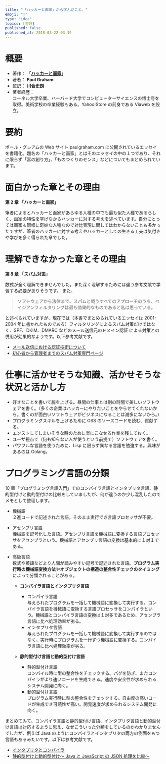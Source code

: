 ```yaml
---
title: "「ハッカーと画家」から学んだこと。"
emoji: "📖"
type: "idea"
topics: [書評]
published: false
published_at: 2018-03-22 03:19
---
```


# 概要

- 著作： **「[ハッカーと画家](https://amzn.to/3ISMbyX)」**
- 著者： **Paul Graham**
- 監訳： **川合史朗**
- 著者経歴：  
  コーネル大学卒業、ハーバード大学でコンピューターサイエンスの博士号を取得。美術学校の卒業経験もある。Yahoo!Store の前身である Viaweb を設立。

# 要約

ポール・グレアムの Web サイト paulgraham.com に公開されているエッセイを書籍化。題名の「ハッカーと画家」とはそのエッセイの中の１つであり、それに限らず「富の創り方」、「ものつくりのセンス」などについてもまとめられています。

# 面白かった章とその理由

**第 2 章 「ハッカーと画家」**

筆者によるとハッカーと画家があらゆる人種の中でも最も似た人種であるらしく、画家の特性を挙げなからハッカーに対する考えを述べています。自分にとっては画家も同様に奇妙な人種なので対比表現に関してはわからないことも多かったですが、筆者のハッカーに対する考えやハッカーとしての生きる工夫は気付きや学びを多く得られた章でした。

# 理解できなかった章とその理由

**第 8 章 「スパム対策」**

数式が全く理解できませんでした。また深く理解するためには違う参考文献で学習する必要がありそうです。 また、

> ソフトウェアから法律まで、スパムと戦うすべてのアプローチのうち、ベイジアンフィルタリングは最も効果的なものであると私は思っている。

と述べられていますが、現在では（本書でまとめられているエッセイは 2001-2004 年に書かれたものである）フィルタリングによるスパム対策だけではなく、SPF、DKIM、DMARC などのメール送信元のドメイン認証 による対策との併用が効果的なようです。以下参考文献です。

- [メール送信における認証技術について](http://www.techscore.com/blog/2017/12/22/authentication_of_mail_sending/)
- [初心者から管理者までのスパム対策専門ページ](http://www.answre.jp/spam/domainkeys.html)

# 仕事に活かせそうな知識、活かせそうな状況と活かし方

- 好きなことを書いて腕を上げる。昼間の仕事とは別の時間で美しいソフトウェアを書く。（多くの企業はハッカーにやりたいことをやらせてくれないから。書くのが面白いソフトウェアがビジネスになることは滅多にないから。）
- プログラミングスキルを上げるために OSS のソースコードを読む、貢献する。
- エンストしてしまいそうな時のために楽にこなせる作業を残しておく。
- ユーザ視点で（何も知らない人が使うという前提で）ソフトウェアを書く。
- パワフルな言語を使うために、Lisp に限らず異なる言語を勉強する。興味があるのは Golang。

# プログラミング言語の分類

10 章「プログラミング言語入門」でのコンパイラ言語とインタプリタ言語、静的型付けと動的型付けの比較をしていましたが、何が違うのか少し混乱したのでメモとして整理します。

- 機械語  
  ２進コードで記述された言語。そのまま実行でき言語プロセッサが不要。
- アセンブリ言語  
  機械語を記号化した言語。アセンブリ言語を機械語に変換する言語プロセッサをアセンブラという。機械語とアセンブリ言語の変換は基本的に１対１である。
- 高級言語  
  数式や英語などより人間が読みやすい記号で記述された言語。**プログラム実行時の機械語変換方法**や**オブジェクトの構造の整合性チェックのタイミング**によって分類されることがある。

  - **コンパイラ言語とインタプリタ言語**

    - コンパイラ言語  
      与えられたプログラムを一括して機械語に変換して実行する。コンパイラ言語を機械語に変換する言語プロセッサをコンパイラという。機械語とコンパイラ言語の変換は１対多であるため、アセンブラ言語に比べ処理効率が劣る。
    - インタプリタ言語  
      与えられたプログラムを一括して機械語に変換して実行するのではなく、実行時にプログラムを一行ずつ機械語に変換する。コンパイラ言語に比べ処理効率が劣る。

  - **静的型付け言語と動的型付け言語**
    - 静的型付け言語  
      コンパイル時に型の整合性をチェックする。バグを防ぎ、またコンパイラがより速いコードを生成できる。速度や安全性が求められるシステム開発に向く。
    - 動的型付け言語  
      プログラム実行時に型の整合性をチェックする。自由度の高いコードが生成でき可読性が高い。開発速度が求められるシステム開発に向く。

まとめてみて、コンパイラ言語と静的型付け言語、インタプリタ言語と動的型付け言語は対応するように思え、なぜこういった分類をしているのかわかりませんでしたが、例えば Java のようにコンパイラとインタプリタの両方の側面をもつ言語もあるみたいです。以下は参考文献です。

- [インタプリタとコンパイラ](http://nyumon-info.com/program/bunrui.html)
- [静的型付けと動的型付け～ Java と JavaScript の JSON 処理を比較～](https://www.gixo.jp/blog/5963/)
